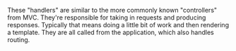 These "handlers" are similar to the more commonly known "controllers" from MVC.
They're responsible for taking in requests and producing responses. Typically
that means doing a little bit of work and then rendering a template. They are
all called from the application, which also handles routing.
